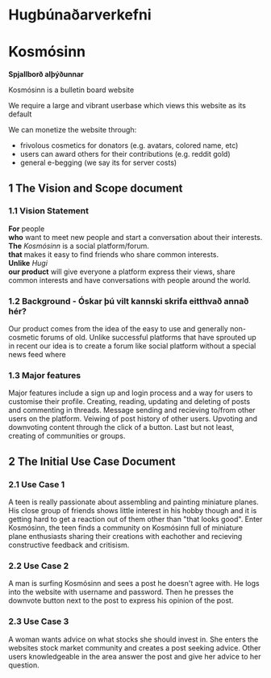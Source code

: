 # Hugbúnaðarverkefni

# **Kosmósinn**  
**Spjallborð alþýðunnar**

Kosmósinn is a bulletin board website

We require a large and vibrant userbase which views this website as its default

We can monetize the website through:
* frivolous cosmetics for donators (e.g. avatars, colored name, etc)
* users can award others for their contributions (e.g. reddit gold)
* general e-begging (we say its for server costs)

## 1 The Vision and Scope document

### 1.1 Vision Statement
**For** people  
**who** want to meet new people and start a conversation about their interests.  
**The** *Kosmósinn* is a social platform/forum.  
**that** makes it easy to find friends who share common interests.  
**Unlike** *Hugi*   
**our product** will give everyone a platform express their views, share common interests and have conversations with people around the world.  

### 1.2 Background - Óskar þú vilt kannski skrifa eitthvað annað hér?
Our product comes from the idea of the easy to use and generally non-cosmetic forums of old. Unlike successful platforms that have sprouted up in recent our idea is to create a forum like social platform without a special news feed where

### 1.3 Major features
Major features include a sign up and login process and a way for users to customise their profile. Creating, reading, updating and deleting of posts and commenting in threads. Message sending and recieving to/from other users on the platform. Veiwing of post history of other users. Upvoting and downvoting content through the click of a button. Last but not least, creating of communities or groups.

## 2 The Initial Use Case Document

### 2.1 Use Case 1
A teen is really passionate about assembling and painting miniature planes. His close group of friends shows little interest in his hobby though and it is getting hard to get a reaction out of them other than "that looks good". Enter Kosmósinn, the teen finds a community on Kosmósinn full of miniature plane enthusiasts sharing their creations with eachother and recieving constructive feedback and critisism.

### 2.2 Use Case 2
A man is surfing Kosmósinn and sees a post he doesn't agree with. He logs into the website with username and password. Then he presses the downvote button next to the post to express his opinion of the post.

### 2.3 Use Case 3
A woman wants advice on what stocks she should invest in. She enters the websites stock market community and creates a post seeking advice. Other users knowledgeable in the area answer the post and give her advice to her question.

